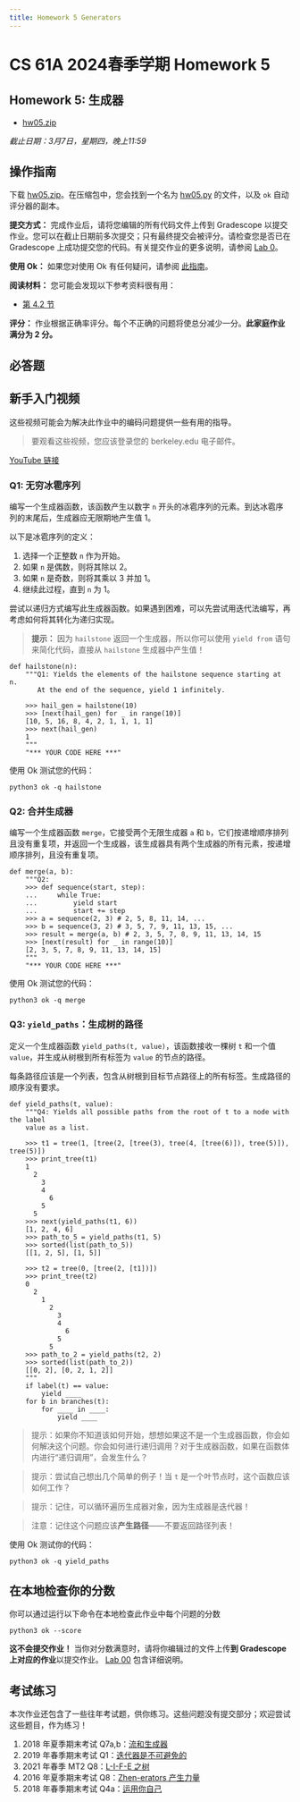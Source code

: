 ```yaml
---
title: Homework 5 Generators
---
```


# CS 61A 2024春季学期 Homework 5

## Homework 5: 生成器

-   [hw05.zip](/resource/cs61a/hw/hw05.zip)

_截止日期：3月7日，星期四，晚上11:59_

## 操作指南

下载 [hw05.zip](/resource/cs61a/hw/hw05.zip)。在压缩包中，您会找到一个名为 [hw05.py](https://cs61a.org//hw/hw05/hw05.py) 的文件，以及 `ok` 自动评分器的副本。

**提交方式：** 完成作业后，请将您编辑的所有代码文件上传到 Gradescope 以提交作业。您可以在截止日期前多次提交；只有最终提交会被评分。请检查您是否已在 Gradescope 上成功提交您的代码。有关提交作业的更多说明，请参阅 [Lab 0](https://cs61a.org/lab/lab00#task-c-submitting-the-assignment)。

**使用 Ok：** 如果您对使用 Ok 有任何疑问，请参阅 [此指南](https://cs61a.org/articles/using-ok)。

**阅读材料：** 您可能会发现以下参考资料很有用：

-   [第 4.2 节](https://www.composingprograms.com/pages/42-implicit-sequences.html)

**评分：** 作业根据正确率评分。每个不正确的问题将使总分减少一分。**此家庭作业满分为 2 分。**

## 必答题

## 新手入门视频

这些视频可能会为解决此作业中的编码问题提供一些有用的指导。

> 要观看这些视频，您应该登录您的 berkeley.edu 电子邮件。

[YouTube 链接](https://youtu.be/playlist?list=PLx38hZJ5RLZcg5Zd4EMdx9fctIYVfJvnd)

### Q1: 无穷冰雹序列

编写一个生成器函数，该函数产生以数字 `n` 开头的冰雹序列的元素。到达冰雹序列的末尾后，生成器应无限期地产生值 1。

以下是冰雹序列的定义：

1.  选择一个正整数 `n` 作为开始。
2.  如果 `n` 是偶数，则将其除以 2。
3.  如果 `n` 是奇数，则将其乘以 3 并加 1。
4.  继续此过程，直到 `n` 为 1。

尝试以递归方式编写此生成器函数。如果遇到困难，可以先尝试用迭代法编写，再考虑如何将其转化为递归实现。

> **提示：** 因为 `hailstone` 返回一个生成器，所以你可以使用 `yield from` 语句来简化代码，直接从 `hailstone` 生成器中产生值！

```
def hailstone(n):
    """Q1: Yields the elements of the hailstone sequence starting at n.
       At the end of the sequence, yield 1 infinitely.

    >>> hail_gen = hailstone(10)
    >>> [next(hail_gen) for _ in range(10)]
    [10, 5, 16, 8, 4, 2, 1, 1, 1, 1]
    >>> next(hail_gen)
    1
    """
    "*** YOUR CODE HERE ***"

```

使用 Ok 测试您的代码：

```
python3 ok -q hailstone
```

### Q2: 合并生成器

编写一个生成器函数 `merge`，它接受两个无限生成器 `a` 和 `b`，它们按递增顺序排列且没有重复项，并返回一个生成器，该生成器具有两个生成器的所有元素，按递增顺序排列，且没有重复项。

```
def merge(a, b):
    """Q2:
    >>> def sequence(start, step):
    ...     while True:
    ...         yield start
    ...         start += step
    >>> a = sequence(2, 3) # 2, 5, 8, 11, 14, ...
    >>> b = sequence(3, 2) # 3, 5, 7, 9, 11, 13, 15, ...
    >>> result = merge(a, b) # 2, 3, 5, 7, 8, 9, 11, 13, 14, 15
    >>> [next(result) for _ in range(10)]
    [2, 3, 5, 7, 8, 9, 11, 13, 14, 15]
    """
    "*** YOUR CODE HERE ***"

```

使用 Ok 测试您的代码：

```
python3 ok -q merge
```

### Q3: `yield_paths`：生成树的路径

定义一个生成器函数 `yield_paths(t, value)`，该函数接收一棵树 `t` 和一个值 `value`，并生成从树根到所有标签为 `value` 的节点的路径。

每条路径应该是一个列表，包含从树根到目标节点路径上的所有标签。生成路径的顺序没有要求。

```
def yield_paths(t, value):
    """Q4: Yields all possible paths from the root of t to a node with the label
    value as a list.

    >>> t1 = tree(1, [tree(2, [tree(3), tree(4, [tree(6)]), tree(5)]), tree(5)])
    >>> print_tree(t1)
    1
      2
        3
        4
          6
        5
      5
    >>> next(yield_paths(t1, 6))
    [1, 2, 4, 6]
    >>> path_to_5 = yield_paths(t1, 5)
    >>> sorted(list(path_to_5))
    [[1, 2, 5], [1, 5]]

    >>> t2 = tree(0, [tree(2, [t1])])
    >>> print_tree(t2)
    0
      2
        1
          2
            3
            4
              6
            5
          5
    >>> path_to_2 = yield_paths(t2, 2)
    >>> sorted(list(path_to_2))
    [[0, 2], [0, 2, 1, 2]]
    """
    if label(t) == value:
        yield ____
    for b in branches(t):
        for ____ in ____:
            yield ____
``````

> 提示：如果你不知道该如何开始，想想如果这不是一个生成器函数，你会如何解决这个问题。你会如何进行递归调用？对于生成器函数，如果在函数体内进行“递归调用”，会发生什么？

> 提示：尝试自己想出几个简单的例子！当 `t` 是一个叶节点时，这个函数应该如何工作？

> 提示：记住，可以循环遍历生成器对象，因为生成器是迭代器！

> 注意：记住这个问题应该**产生路径**——不要返回路径列表！

使用 Ok 测试你的代码：

```
python3 ok -q yield_paths
```

## 在本地检查你的分数

你可以通过运行以下命令在本地检查此作业中每个问题的分数

```
python3 ok --score
```

**这不会提交作业！** 当你对分数满意时，请将你编辑过的文件上传**到 Gradescope 上对应的作业**以提交作业。 [Lab 00](https://cs61a.org/lab/lab00/#submit-with-gradescope) 包含详细说明。

## 考试练习

本次作业还包含了一些往年考试题，供你练习。这些问题没有提交部分；欢迎尝试这些题目，作为练习！

1.  2018 年夏季期末考试 Q7a,b：[流和生成器](https://inst.eecs.berkeley.edu/~cs61a/su18/assets/pdfs/61a-su18-final.pdf#page=9)
2.  2019 年春季期末考试 Q1：[迭代器是不可避免的](https://cs61a.org/exam/sp19/final/61a-sp19-final.pdf#page=2)
3.  2021 年春季 MT2 Q8：[L-I-F-E 之树](https://cs61a.org/exam/sp21/mt2/61a-sp21-mt2.pdf#page=18)
4.  2016 年夏季期末考试 Q8：[Zhen-erators 产生力量](https://inst.eecs.berkeley.edu//~cs61a/su16/assets/pdfs/61a-su16-final.pdf#page=13)
5.  2018 年春季期末考试 Q4a：[运用你自己](https://inst.eecs.berkeley.edu/~cs61a/sp18/assets/pdfs/61a-sp18-final.pdf#page=5)
```